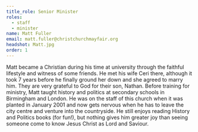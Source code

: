 ```yaml
---
title_role: Senior Minister
roles:
  - staff
  - minister
name: Matt Fuller
email: matt.fuller@christchurchmayfair.org
headshot: Matt.jpg
order: 1
---
```

Matt became a Christian during his time at university through the faithful lifestyle and witness of some friends. He met his wife Ceri there, although it took 7 years before he finally ground her down and she agreed to marry him. They are very grateful to God for their son, Nathan. Before training for ministry, Matt taught history and politics at secondary schools in Birmingham and London. He was on the staff of this church when it was planted in January 2001 and now gets nervous when he has to leave the city centre and venture into the countryside. He still enjoys reading History and Politics books (for fun!), but nothing gives him greater joy than seeing someone come to know Jesus Christ as Lord and Saviour.
